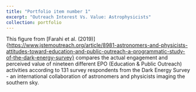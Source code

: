 ```yaml
---
title: "Portfolio item number 1"
excerpt: "Outreach Interest Vs. Value: Astrophysicists"
collection: portfolio
---
```


This figure from [Farahi et al. (2019)]{https://www.jstemoutreach.org/article/8981-astronomers-and-physicists-attitudes-toward-education-and-public-outreach-a-programmatic-study-of-the-dark-energy-survey} compares the actual engagement and perceived value of nineteen different EPO (Education & Public Outreach) activities according to 131 survey respondents from the Dark Energy Survey - an international collaboration of astronomers and physicists imaging the southern sky.

<center>
  <img href="https://ckrawiec.github.io/images/Figure2.pdf">
</center>

